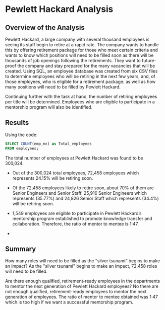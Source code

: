 # Pewlett Hackard Analysis
## Overview of the Analysis
Pewlett Hackard, a large company with several thousand employees is seeing its staff begin to retire at a rapid rate.  The company wants to handle this by offering retirement package for those who meet certain criteria and wants to know which positions will need to be filled soon as there will be thousands of job openings following the retirements. They want to future-proof the company and stay prepared for the many vacancies that will be created. Using SQL, an employee database was created from six CSV files to determine employees who will be retiring in the next few years, and, of those employees, who is eligible for a retirement package.    as well as how many positions will need to be filled by Pewlett Hackard.

Continuing further with the task at hand, the number of retiring employees per title will be determined. Employees who are eligible to participate in a mentorship program will also be identified. 

## Results 
Using the code: 
```SQL
SELECT COUNT(emp_no) as Total_employees
FROM employees;
```
The total number of employees at Pewlett Hackard was found to be 300,024. 

* Out of the 300,024 total employees, 72,458 employees which represents 24.15% will be retiring soon. 

* Of the 72,458 employees likely to retire soon, about 70% of them are Senior Engineers and Senior Staff. 25,916 Senior Engineers which represents (35.77%) and 24,926 Senior Staff which represents (34.4%) will be retiring soon.

* 1,549 employees are eligible to participate in Pewlett Hackard’s mentorship program established to promote knowledge transfer and collaboration. Therefore, the ratio of mentor to mentee is 1:47.
* 
## Summary 

How many roles will need to be filled as the "silver tsunami" begins to make an impact?
As the "silver tsunami" begins to make an impact, 72,458 roles will need to be filled.

Are there enough qualified, retirement-ready employees in the departments to mentor the next generation of Pewlett Hackard employees?
No there are not enough qualified, retirement-ready employees to mentor the next generation of employees. The ratio of mentor to mentee obtained was 1:47 which is too high if we want a successful mentorship program. 
